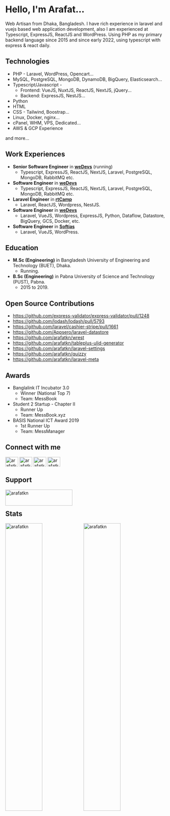 # Hello, I'm Arafat...
Web Artisan from Dhaka, Bangladesh. I have rich experience in laravel and vuejs based web application development, also I am experienced at Typescript, ExpressJS, ReactJS and WordPress. Using PHP as my primary backend language since 2015 and since early 2022, using typescript with express & react daily.

## Technologies
- PHP - Laravel, WordPress, Opencart...
- MySQL, PostgreSQL, MongoDB, DynamoDB, BigQuery, Elasticsearch...
- Typescript/Javascript -
    - Frontend: VueJS, NuxtJS, ReactJS, NextJS, jQuery...
    - Backend: ExpressJS, NestJS...
- Python
- HTML
- CSS - Tailwind, Boostrap...
- Linux, Docker, nginx...
- cPanel, WHM, VPS, Dedicated...
- AWS & GCP Experience

and more...

## Work Experiences
- **Senior Software Engineer** in **[weDevs](https://wedevs.com)** (running)
    - Typescript, ExpressJS, ReactJS, NextJS, Laravel, PostgreSQL, MongoDB, RabbitMQ etc.
- **Software Engineer** in **[weDevs](https://wedevs.com)**
    - Typescript, ExpressJS, ReactJS, NextJS, Laravel, PostgreSQL, MongoDB, RabbitMQ etc.
- **Laravel Engineer** in **[rtCamp](https://rtcamp.com)**
    - Laravel, ReactJS, Wordpress, NestJS.
- **Software Engineer** in **[weDevs](https://wedevs.com)**
    - Laravel, VueJS, Wordpress, ExpressJS, Python, Dataflow, Datastore, BigQuery, GCS, Docker, etc.
- **Software Engineer** in **[Softias](https://softias.com)**
    - Laravel, VueJS, WordPress.

## Education
- **M.Sc (Engineering)** in Bangladesh University of Engineering and Technology (BUET), Dhaka.
    - Running.
- **B.Sc (Engineering)** in Pabna University of Science and Technology (PUST), Pabna.
    - 2015 to 2019.

## Open Source Contributions
- https://github.com/express-validator/express-validator/pull/1248
- https://github.com/lodash/lodash/pull/5793
- https://github.com/laravel/cashier-stripe/pull/1661
- https://github.com/Appsero/laravel-datastore
- https://github.com/arafatkn/wrest
- https://github.com/arafatkn/tableplus-ulid-generator
- https://github.com/arafatkn/laravel-settings
- https://github.com/arafatkn/quizzy
- https://github.com/arafatkn/laravel-meta

## Awards
- Banglalink IT Incubator 3.0
    - Winner (National Top 7)
    - Team: MessBook
- Student 2 Startup - Chapter II
    - Runner Up
    - Team: MessBook.xyz
- BASIS National ICT Award 2019
  - 1st Runner Up
  - Team: MessManager

## Connect with me

<p align="left">
<a href="https://twitter.com/arafatkn" target="blank"><img align="center" src="https://raw.githubusercontent.com/rahuldkjain/github-profile-readme-generator/master/src/images/icons/Social/twitter.svg" alt="arafatkn" height="30" width="40" /></a>
<a href="https://linkedin.com/in/arafatkn" target="blank"><img align="center" src="https://raw.githubusercontent.com/rahuldkjain/github-profile-readme-generator/master/src/images/icons/Social/linked-in-alt.svg" alt="arafatkn" height="30" width="40" /></a>
<a href="https://codeforces.com/profile/arafatkn" target="blank"><img align="center" src="https://cdn.jsdelivr.net/npm/simple-icons@3.0.1/icons/codeforces.svg" alt="arafatkn" height="30" width="40" /></a>
<a href="https://www.leetcode.com/arafatkn" target="blank"><img align="center" src="https://raw.githubusercontent.com/rahuldkjain/github-profile-readme-generator/master/src/images/icons/Social/leet-code.svg" alt="arafatkn" height="30" width="40" /></a>
</p>

## Support

<p><a href="https://www.buymeacoffee.com/arafatkn" target="_blank"> <img align="left" src="https://cdn.buymeacoffee.com/buttons/v2/default-yellow.png" height="50" width="210" alt="arafatkn" /></a></p>

<br/><br/>

## Stats

<p>
<img align="left" src="https://github-readme-stats.vercel.app/api/top-langs?username=arafatkn&langs_count=8&show_icons=true&locale=en&layout=compact&count_private=true" alt="arafatkn" width="48%"/> 
<img align="center" src="https://github-readme-streak-stats.herokuapp.com/?user=arafatkn&count_private=true" alt="arafatkn" width="48%" />
</p>
